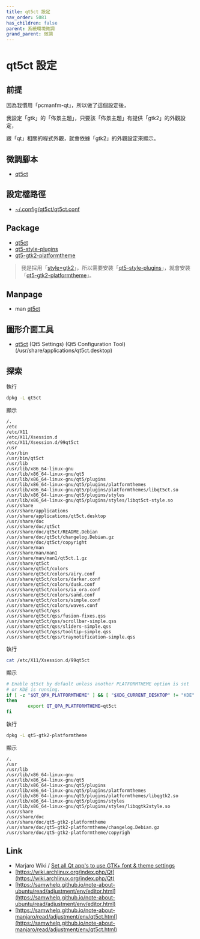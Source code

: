 ```yaml
---
title: qt5ct 設定
nav_order: 5081
has_children: false
parent: 系統環境微調
grand_parent: 微調
---
```


# qt5ct 設定



## 前提

因為我慣用「pcmanfm-qt」，所以做了這個設定後，

我設定「gtk」的「佈景主題」，只要該「佈景主題」有提供「gtk2」的外觀設定，

跟「qt」相關的程式外觀，就會依據「gtk2」的外觀設定來顯示。


## 微調腳本

* [qt5ct](https://github.com/samwhelp/note-about-ubuntu/tree/gh-pages/_demo/adjustment/part/qt5ct)


## 設定檔路徑

* [~/.config/qt5ct/qt5ct.conf](https://github.com/samwhelp/note-about-ubuntu/blob/gh-pages/_demo/adjustment/style/qt5ct/config/qt5ct/qt5ct.conf)


## Package

* [qt5ct](https://packages.ubuntu.com/jammy/qt5ct)
* [qt5-style-plugins](https://packages.ubuntu.com/jammy/qt5-style-plugins)
* [qt5-gtk2-platformtheme](https://packages.ubuntu.com/jammy/qt5-gtk2-platformtheme)

> 我是採用「[style=gtk2](https://github.com/samwhelp/note-about-ubuntu/blob/gh-pages/_demo/adjustment/style/qt5ct/config/qt5ct/qt5ct.conf#L5)」，所以需要安裝「[qt5-style-plugins](https://packages.ubuntu.com/jammy/qt5-style-plugins)」，就會安裝「[qt5-gtk2-platformtheme](https://packages.ubuntu.com/jammy/qt5-gtk2-platformtheme)」。


## Manpage

* man [qt5ct](http://manpages.ubuntu.com/manpages/jammy/en/man1/qt5ct.1.html)


## 圖形介面工具

* [qt5ct](http://manpages.ubuntu.com/manpages/jammy/en/man1/qt5ct.1.html) (Qt5 Settings) (Qt5 Configuration Tool) (/usr/share/applications/qt5ct.desktop)


## 探索

執行

``` sh
dpkg -L qt5ct
```

顯示

```
/.
/etc
/etc/X11
/etc/X11/Xsession.d
/etc/X11/Xsession.d/99qt5ct
/usr
/usr/bin
/usr/bin/qt5ct
/usr/lib
/usr/lib/x86_64-linux-gnu
/usr/lib/x86_64-linux-gnu/qt5
/usr/lib/x86_64-linux-gnu/qt5/plugins
/usr/lib/x86_64-linux-gnu/qt5/plugins/platformthemes
/usr/lib/x86_64-linux-gnu/qt5/plugins/platformthemes/libqt5ct.so
/usr/lib/x86_64-linux-gnu/qt5/plugins/styles
/usr/lib/x86_64-linux-gnu/qt5/plugins/styles/libqt5ct-style.so
/usr/share
/usr/share/applications
/usr/share/applications/qt5ct.desktop
/usr/share/doc
/usr/share/doc/qt5ct
/usr/share/doc/qt5ct/README.Debian
/usr/share/doc/qt5ct/changelog.Debian.gz
/usr/share/doc/qt5ct/copyright
/usr/share/man
/usr/share/man/man1
/usr/share/man/man1/qt5ct.1.gz
/usr/share/qt5ct
/usr/share/qt5ct/colors
/usr/share/qt5ct/colors/airy.conf
/usr/share/qt5ct/colors/darker.conf
/usr/share/qt5ct/colors/dusk.conf
/usr/share/qt5ct/colors/ia_ora.conf
/usr/share/qt5ct/colors/sand.conf
/usr/share/qt5ct/colors/simple.conf
/usr/share/qt5ct/colors/waves.conf
/usr/share/qt5ct/qss
/usr/share/qt5ct/qss/fusion-fixes.qss
/usr/share/qt5ct/qss/scrollbar-simple.qss
/usr/share/qt5ct/qss/sliders-simple.qss
/usr/share/qt5ct/qss/tooltip-simple.qss
/usr/share/qt5ct/qss/traynotification-simple.qss
```

執行

``` sh
cat /etc/X11/Xsession.d/99qt5ct
```

顯示

``` sh
# Enable qt5ct by default unless another PLATFORMTHEME option is set
# or KDE is running.
if [ -z "$QT_QPA_PLATFORMTHEME" ] && [ "$XDG_CURRENT_DESKTOP" != "KDE" ]
then
        export QT_QPA_PLATFORMTHEME=qt5ct
fi
```

執行

``` sh
dpkg -L qt5-gtk2-platformtheme
```

顯示

```
/.
/usr
/usr/lib
/usr/lib/x86_64-linux-gnu
/usr/lib/x86_64-linux-gnu/qt5
/usr/lib/x86_64-linux-gnu/qt5/plugins
/usr/lib/x86_64-linux-gnu/qt5/plugins/platformthemes
/usr/lib/x86_64-linux-gnu/qt5/plugins/platformthemes/libqgtk2.so
/usr/lib/x86_64-linux-gnu/qt5/plugins/styles
/usr/lib/x86_64-linux-gnu/qt5/plugins/styles/libqgtk2style.so
/usr/share
/usr/share/doc
/usr/share/doc/qt5-gtk2-platformtheme
/usr/share/doc/qt5-gtk2-platformtheme/changelog.Debian.gz
/usr/share/doc/qt5-gtk2-platformtheme/copyrigh
```


## Link

* Marjaro Wiki / [Set all Qt app's to use GTK+ font & theme settings](https://wiki.manjaro.org/index.php/Set_all_Qt_app%27s_to_use_GTK%2B_font_%26_theme_settings)
* [https://wiki.archlinux.org/index.php/Qt](https://wiki.archlinux.org/index.php/Qt)
* [https://samwhelp.github.io/note-about-ubuntu/read/adjustment/env/editor.html](https://samwhelp.github.io/note-about-ubuntu/read/adjustment/env/editor.html)
* [https://samwhelp.github.io/note-about-manjaro/read/adjustment/env/qt5ct.html](https://samwhelp.github.io/note-about-manjaro/read/adjustment/env/qt5ct.html)
